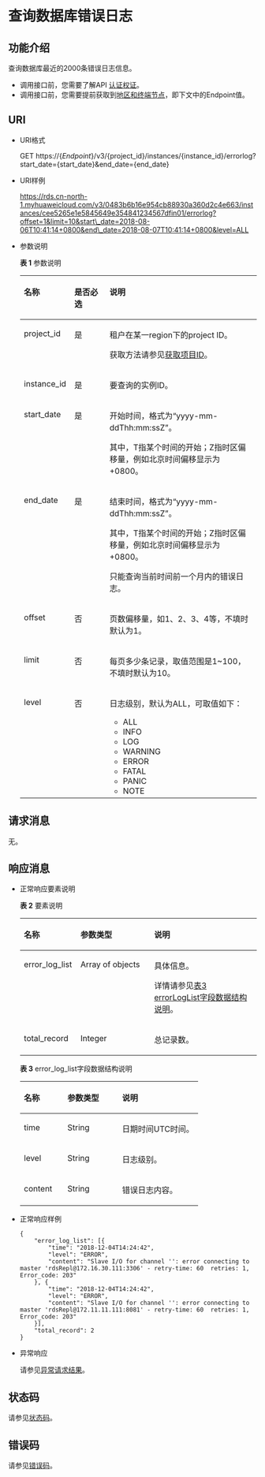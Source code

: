 # 查询数据库错误日志<a name="rds_06_0004"></a>

## 功能介绍<a name="section61759636"></a>

查询数据库最近的2000条错误日志信息。

-   调用接口前，您需要了解API  [认证权证](认证鉴权.md)。
-   调用接口前，您需要提前获取到[地区和终端节点](http://developer.huaweicloud.com/endpoint)，即下文中的Endpoint值。

## URI<a name="section18965813"></a>

-   URI格式

    GET https://\{_Endpoint_\}/v3/\{project\_id\}/instances/\{instance\_id\}/errorlog?start\_date=\{start\_date\}&end\_date=\{end\_date\}

-   URI样例

    https://rds.cn-north-1.myhuaweicloud.com/v3/0483b6b16e954cb88930a360d2c4e663/instances/cee5265e1e5845649e354841234567dfin01/errorlog?offset=1&limit=10&start\_date=2018-08-06T10:41:14+0800&end\_date=2018-08-07T10:41:14+0800&level=ALL


-   参数说明

    **表 1**  参数说明

    <a name="table58427690"></a>
    <table><thead align="left"><tr id="row1482002"><th class="cellrowborder" valign="top" width="21.3%" id="mcps1.2.4.1.1"><p id="p52933326"><a name="p52933326"></a><a name="p52933326"></a>名称</p>
    </th>
    <th class="cellrowborder" valign="top" width="14.860000000000001%" id="mcps1.2.4.1.2"><p id="p59740974"><a name="p59740974"></a><a name="p59740974"></a>是否必选</p>
    </th>
    <th class="cellrowborder" valign="top" width="63.839999999999996%" id="mcps1.2.4.1.3"><p id="p7180698"><a name="p7180698"></a><a name="p7180698"></a>说明</p>
    </th>
    </tr>
    </thead>
    <tbody><tr id="row44765691"><td class="cellrowborder" valign="top" width="21.3%" headers="mcps1.2.4.1.1 "><p id="p2142393"><a name="p2142393"></a><a name="p2142393"></a>project_id</p>
    </td>
    <td class="cellrowborder" valign="top" width="14.860000000000001%" headers="mcps1.2.4.1.2 "><p id="p39316155"><a name="p39316155"></a><a name="p39316155"></a>是</p>
    </td>
    <td class="cellrowborder" valign="top" width="63.839999999999996%" headers="mcps1.2.4.1.3 "><p id="p30492010"><a name="p30492010"></a><a name="p30492010"></a>租户在某一region下的project ID。</p>
    <p id="p7139608914"><a name="p7139608914"></a><a name="p7139608914"></a>获取方法请参见<a href="获取项目ID.md">获取项目ID</a>。</p>
    </td>
    </tr>
    <tr id="row5992637"><td class="cellrowborder" valign="top" width="21.3%" headers="mcps1.2.4.1.1 "><p id="p15641626"><a name="p15641626"></a><a name="p15641626"></a>instance_id</p>
    </td>
    <td class="cellrowborder" valign="top" width="14.860000000000001%" headers="mcps1.2.4.1.2 "><p id="p59012183"><a name="p59012183"></a><a name="p59012183"></a>是</p>
    </td>
    <td class="cellrowborder" valign="top" width="63.839999999999996%" headers="mcps1.2.4.1.3 "><p id="p15257500"><a name="p15257500"></a><a name="p15257500"></a>要查询的实例ID。</p>
    </td>
    </tr>
    <tr id="row10362162619518"><td class="cellrowborder" valign="top" width="21.3%" headers="mcps1.2.4.1.1 "><p id="p24007821174547"><a name="p24007821174547"></a><a name="p24007821174547"></a>start_date</p>
    </td>
    <td class="cellrowborder" valign="top" width="14.860000000000001%" headers="mcps1.2.4.1.2 "><p id="p65585369174547"><a name="p65585369174547"></a><a name="p65585369174547"></a>是</p>
    </td>
    <td class="cellrowborder" valign="top" width="63.839999999999996%" headers="mcps1.2.4.1.3 "><p id="p1942671971913"><a name="p1942671971913"></a><a name="p1942671971913"></a>开始时间，格式为“yyyy-mm-ddThh:mm:ssZ”。</p>
    <p id="p442615191195"><a name="p442615191195"></a><a name="p442615191195"></a>其中，T指某个时间的开始；Z指时区偏移量，例如北京时间偏移显示为+0800。</p>
    </td>
    </tr>
    <tr id="row18204123319519"><td class="cellrowborder" valign="top" width="21.3%" headers="mcps1.2.4.1.1 "><p id="p32183997174547"><a name="p32183997174547"></a><a name="p32183997174547"></a>end_date</p>
    </td>
    <td class="cellrowborder" valign="top" width="14.860000000000001%" headers="mcps1.2.4.1.2 "><p id="p56766964174547"><a name="p56766964174547"></a><a name="p56766964174547"></a>是</p>
    </td>
    <td class="cellrowborder" valign="top" width="63.839999999999996%" headers="mcps1.2.4.1.3 "><p id="p1463178163412"><a name="p1463178163412"></a><a name="p1463178163412"></a>结束时间，格式为“yyyy-mm-ddThh:mm:ssZ”。</p>
    <p id="p16291487342"><a name="p16291487342"></a><a name="p16291487342"></a>其中，T指某个时间的开始；Z指时区偏移量，例如北京时间偏移显示为+0800。</p>
    <p id="p34721363174547"><a name="p34721363174547"></a><a name="p34721363174547"></a>只能查询当前时间前一个月内的错误日志。</p>
    </td>
    </tr>
    <tr id="row17867193065114"><td class="cellrowborder" valign="top" width="21.3%" headers="mcps1.2.4.1.1 "><p id="p11832481174547"><a name="p11832481174547"></a><a name="p11832481174547"></a>offset</p>
    </td>
    <td class="cellrowborder" valign="top" width="14.860000000000001%" headers="mcps1.2.4.1.2 "><p id="p18906893174547"><a name="p18906893174547"></a><a name="p18906893174547"></a>否</p>
    </td>
    <td class="cellrowborder" valign="top" width="63.839999999999996%" headers="mcps1.2.4.1.3 "><p id="p55063325174547"><a name="p55063325174547"></a><a name="p55063325174547"></a>页数偏移量，如1、2、3、4等，不填时默认为1。</p>
    </td>
    </tr>
    <tr id="row1887952814518"><td class="cellrowborder" valign="top" width="21.3%" headers="mcps1.2.4.1.1 "><p id="p10063368174547"><a name="p10063368174547"></a><a name="p10063368174547"></a>limit</p>
    </td>
    <td class="cellrowborder" valign="top" width="14.860000000000001%" headers="mcps1.2.4.1.2 "><p id="p9826466174547"><a name="p9826466174547"></a><a name="p9826466174547"></a>否</p>
    </td>
    <td class="cellrowborder" valign="top" width="63.839999999999996%" headers="mcps1.2.4.1.3 "><p id="p57746301174547"><a name="p57746301174547"></a><a name="p57746301174547"></a>每页多少条记录，取值范围是1~100，不填时默认为10。</p>
    </td>
    </tr>
    <tr id="row1688917232515"><td class="cellrowborder" valign="top" width="21.3%" headers="mcps1.2.4.1.1 "><p id="p1619210276202"><a name="p1619210276202"></a><a name="p1619210276202"></a>level</p>
    </td>
    <td class="cellrowborder" valign="top" width="14.860000000000001%" headers="mcps1.2.4.1.2 "><p id="p1193327112018"><a name="p1193327112018"></a><a name="p1193327112018"></a>否</p>
    </td>
    <td class="cellrowborder" valign="top" width="63.839999999999996%" headers="mcps1.2.4.1.3 "><p id="p1217718548483"><a name="p1217718548483"></a><a name="p1217718548483"></a>日志级别，默认为ALL，可取值如下：</p>
    <a name="ul12491156104814"></a><a name="ul12491156104814"></a><ul id="ul12491156104814"><li>ALL</li><li>INFO</li><li>LOG</li><li>WARNING</li><li>ERROR</li><li>FATAL</li><li>PANIC</li><li>NOTE</li></ul>
    </td>
    </tr>
    </tbody>
    </table>


## 请求消息<a name="section36474591"></a>

无。

## 响应消息<a name="section59835867"></a>

-   正常响应要素说明

    **表 2**  要素说明

    <a name="table29752153"></a>
    <table><thead align="left"><tr id="row62070345"><th class="cellrowborder" valign="top" width="23.880000000000003%" id="mcps1.2.4.1.1"><p id="p61642077"><a name="p61642077"></a><a name="p61642077"></a>名称</p>
    </th>
    <th class="cellrowborder" valign="top" width="31.119999999999997%" id="mcps1.2.4.1.2"><p id="p26952341"><a name="p26952341"></a><a name="p26952341"></a>参数类型</p>
    </th>
    <th class="cellrowborder" valign="top" width="45%" id="mcps1.2.4.1.3"><p id="p35656026"><a name="p35656026"></a><a name="p35656026"></a>说明</p>
    </th>
    </tr>
    </thead>
    <tbody><tr id="row49943891183823"><td class="cellrowborder" valign="top" width="23.880000000000003%" headers="mcps1.2.4.1.1 "><p id="p17747976183823"><a name="p17747976183823"></a><a name="p17747976183823"></a>error_log_list</p>
    </td>
    <td class="cellrowborder" valign="top" width="31.119999999999997%" headers="mcps1.2.4.1.2 "><p id="p28299952183823"><a name="p28299952183823"></a><a name="p28299952183823"></a>Array of objects</p>
    </td>
    <td class="cellrowborder" valign="top" width="45%" headers="mcps1.2.4.1.3 "><p id="p10594789183823"><a name="p10594789183823"></a><a name="p10594789183823"></a>具体信息。</p>
    <p id="p9886152615558"><a name="p9886152615558"></a><a name="p9886152615558"></a>详情请参见<a href="#table66531170">表3 errorLogList字段数据结构说明</a>。</p>
    </td>
    </tr>
    <tr id="row29657875143522"><td class="cellrowborder" valign="top" width="23.880000000000003%" headers="mcps1.2.4.1.1 "><p id="p56278588143531"><a name="p56278588143531"></a><a name="p56278588143531"></a>total_record</p>
    </td>
    <td class="cellrowborder" valign="top" width="31.119999999999997%" headers="mcps1.2.4.1.2 "><p id="p62271785143531"><a name="p62271785143531"></a><a name="p62271785143531"></a>Integer</p>
    </td>
    <td class="cellrowborder" valign="top" width="45%" headers="mcps1.2.4.1.3 "><p id="p10849843143531"><a name="p10849843143531"></a><a name="p10849843143531"></a>总记录数。</p>
    </td>
    </tr>
    </tbody>
    </table>

    **表 3**  error\_log\_list字段数据结构说明

    <a name="table66531170"></a>
    <table><thead align="left"><tr id="row12984378"><th class="cellrowborder" valign="top" width="24.47%" id="mcps1.2.4.1.1"><p id="p45101667"><a name="p45101667"></a><a name="p45101667"></a>名称</p>
    </th>
    <th class="cellrowborder" valign="top" width="30.769999999999996%" id="mcps1.2.4.1.2"><p id="p29356372"><a name="p29356372"></a><a name="p29356372"></a>参数类型</p>
    </th>
    <th class="cellrowborder" valign="top" width="44.76%" id="mcps1.2.4.1.3"><p id="p29055926"><a name="p29055926"></a><a name="p29055926"></a>说明</p>
    </th>
    </tr>
    </thead>
    <tbody><tr id="row4719792"><td class="cellrowborder" valign="top" width="24.47%" headers="mcps1.2.4.1.1 "><p id="p46758891"><a name="p46758891"></a><a name="p46758891"></a>time</p>
    </td>
    <td class="cellrowborder" valign="top" width="30.769999999999996%" headers="mcps1.2.4.1.2 "><p id="p29373839"><a name="p29373839"></a><a name="p29373839"></a>String</p>
    </td>
    <td class="cellrowborder" valign="top" width="44.76%" headers="mcps1.2.4.1.3 "><p id="p30470722"><a name="p30470722"></a><a name="p30470722"></a>日期时间UTC时间。</p>
    </td>
    </tr>
    <tr id="row154615419615"><td class="cellrowborder" valign="top" width="24.47%" headers="mcps1.2.4.1.1 "><p id="p135461141867"><a name="p135461141867"></a><a name="p135461141867"></a>level</p>
    </td>
    <td class="cellrowborder" valign="top" width="30.769999999999996%" headers="mcps1.2.4.1.2 "><p id="p75471546619"><a name="p75471546619"></a><a name="p75471546619"></a>String</p>
    </td>
    <td class="cellrowborder" valign="top" width="44.76%" headers="mcps1.2.4.1.3 "><p id="p12547745620"><a name="p12547745620"></a><a name="p12547745620"></a>日志级别。</p>
    </td>
    </tr>
    <tr id="row5801050"><td class="cellrowborder" valign="top" width="24.47%" headers="mcps1.2.4.1.1 "><p id="p123050"><a name="p123050"></a><a name="p123050"></a>content</p>
    </td>
    <td class="cellrowborder" valign="top" width="30.769999999999996%" headers="mcps1.2.4.1.2 "><p id="p9967070"><a name="p9967070"></a><a name="p9967070"></a>String</p>
    </td>
    <td class="cellrowborder" valign="top" width="44.76%" headers="mcps1.2.4.1.3 "><p id="p2026335"><a name="p2026335"></a><a name="p2026335"></a>错误日志内容。</p>
    </td>
    </tr>
    </tbody>
    </table>


-   正常响应样例

    ```
    {
    	"error_log_list": [{
    		"time": "2018-12-04T14:24:42",
    		"level": "ERROR",
    		"content": "Slave I/O for channel '': error connecting to master 'rdsRepl@172.16.30.111:3306' - retry-time: 60  retries: 1, Error_code: 203"
    	}, {
    		"time": "2018-12-04T14:24:42",
    		"level": "ERROR",
    		"content": "Slave I/O for channel '': error connecting to master 'rdsRepl@172.11.11.111:8081' - retry-time: 60  retries: 1, Error_code: 203"
    	}],
    	"total_record": 2
    }
    ```

-   异常响应

    请参见[异常请求结果](异常请求结果.md)。


## 状态码<a name="section4778540915440"></a>

请参见[状态码](状态码.md)。

## 错误码<a name="section946032144017"></a>

请参见[错误码](错误码.md)。

